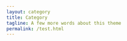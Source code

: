 ```yaml
---
layout: category
title: Category
tagline: A few more words about this theme
permalink: /test.html
---
```

